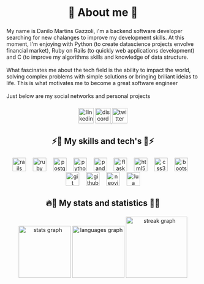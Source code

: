 <h1 align="center">👋 About me 👋</h1>

###

<p align="left">My name is Danilo Martins Gazzoli, i'm a backend software developer searching for new chalanges to improve my development skills. At this moment, I'm enjoying with Python (to create datascience projects envolve financial market), Ruby on Rails (to quickly web applications development) and C (to improve my algorithms skills and knowledge of data structure.<br><br>What fascinates me about the tech field is the ability to impact the world, solving complex problems with simple solutions or bringing briliant ideias to life. This is what motivates me to become a great software engineer<br><br>Just below are my social networks and personal projects</p>

###

<div align="center">
  <img src="https://img.shields.io/static/v1?message=LinkedIn&logo=linkedin&label=&color=0077B5&logoColor=white&labelColor=&style=for-the-badge" height="40" alt="linkedin logo"  />
  <a href="discordapp.com/users/nilorb2006" target="_blank">
    <img src="https://img.shields.io/static/v1?message=Discord&logo=discord&label=&color=7289DA&logoColor=white&labelColor=&style=for-the-badge" height="40" alt="discord logo"  />
  </a>
  <a href="https://x.com/nilo_rrb" target="_blank">
    <img src="https://img.shields.io/static/v1?message=Twitter&logo=twitter&label=&color=1DA1F2&logoColor=&labelColor=&style=for-the-badge" height="40" alt="twitter logo"  />
  </a>
</div>

###

<h2 align="center">⚡️🧠 My skills and tech's 🧠⚡️</h2>

###

<div align="center">
  <img src="https://img.shields.io/badge/Ruby on Rails-CC0000?logo=rubyonrails&logoColor=white&style=for-the-badge" height="35" alt="rails logo"  />
  <img width="10" />
  <img src="https://cdn.jsdelivr.net/gh/devicons/devicon/icons/ruby/ruby-original.svg" height="35" alt="ruby logo"  />
  <img width="10" />
  <img src="https://img.shields.io/badge/PostgreSQL-4169E1?logo=postgresql&logoColor=white&style=for-the-badge" height="35" alt="postgresql logo"  />
  <img width="10" />
  <img src="https://cdn.jsdelivr.net/gh/devicons/devicon/icons/python/python-original.svg" height="35" alt="python logo"  />
  <img width="10" />
  <img src="https://img.shields.io/badge/pandas-150458?logo=pandas&logoColor=white&style=for-the-badge" height="35" alt="pandas logo"  />
  <img width="10" />
  <img src="https://img.shields.io/badge/Flask-000000?logo=flask&logoColor=white&style=for-the-badge" height="35" alt="flask logo"  />
  <img width="10" />
  <img src="https://cdn.jsdelivr.net/gh/devicons/devicon/icons/html5/html5-original.svg" height="35" alt="html5 logo"  />
  <img width="10" />
  <img src="https://cdn.jsdelivr.net/gh/devicons/devicon/icons/css3/css3-original.svg" height="35" alt="css3 logo"  />
  <img width="10" />
  <img src="https://cdn.jsdelivr.net/gh/devicons/devicon/icons/bootstrap/bootstrap-original.svg" height="35" alt="bootstrap logo"  />
  <img width="10" />
  <img src="https://cdn.jsdelivr.net/gh/devicons/devicon/icons/git/git-original.svg" height="35" alt="git logo"  />
  <img width="10" />
  <img src="https://img.shields.io/badge/GitHub-181717?logo=github&logoColor=white&style=for-the-badge" height="35" alt="github logo"  />
  <img width="10" />
  <img src="https://cdn.simpleicons.org/neovim/57A143" height="35" alt="neovim logo"  />
  <img width="10" />
  <img src="https://img.shields.io/badge/Lua-2C2D72?logo=lua&logoColor=white&style=for-the-badge" height="35" alt="lua logo"  />
</div>

###

<h2 align="center">🔥🌟 My stats and statistics 🌟🔥</h2>

###

<div align="center">
  <img src="https://github-readme-stats.vercel.app/api?username=danilo-gazzoli&hide_title=false&hide_rank=false&show_icons=true&include_all_commits=true&count_private=true&disable_animations=false&theme=tokyonight&locale=en&hide_border=true&order=1&custom_title=My%20GithubStats" height="136" alt="stats graph"  />
  <img src="https://github-readme-stats.vercel.app/api/top-langs?username=danilo-gazzoli&locale=en&hide_title=false&layout=compact&card_width=320&langs_count=5&theme=tokyonight&hide_border=true&order=2" height="136" alt="languages graph"  />
  <img src="https://streak-stats.demolab.com?user=danilo-gazzoli&locale=en&mode=weekly&theme=tokyonight&hide_border=true&border_radius=12&order=3" height="160" alt="streak graph"  />
</div>

###
